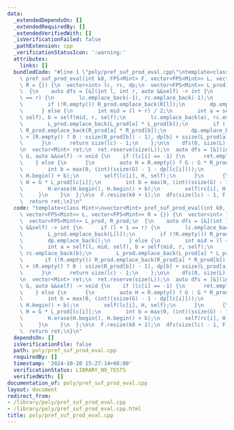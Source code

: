 ```yaml
---
data:
  _extendedDependsOn: []
  _extendedRequiredBy: []
  _extendedVerifiedWith: []
  _isVerificationFailed: false
  _pathExtension: cpp
  _verificationStatusIcon: ':warning:'
  attributes:
    links: []
  bundledCode: "#line 1 \"poly/pref_suf_prod_eval.cpp\"\ntemplate<class Mint>\nvector<Mint>\
    \ pref_suf_prod_eval(int k0, FPS<Mint> F, vector<FPS<Mint>> L, vector<FPS<Mint>>\
    \ R = {}) {\n  vector<int> lc, rc, dp;\n  vector<FPS<Mint>> L_prod, R_prod;\n\
    \  {\n    auto dfs = [&](int l, int r, auto &&self) -> int {\n      if (l + 1\
    \ == r) {\n        lc.emplace_back(-1), rc.emplace_back(-1);\n        L_prod.emplace_back(L[l]);\n\
    \        if (!R.empty()) R_prod.emplace_back(R[l]);\n        dp.emplace_back();\n\
    \      } else {\n        int mid = (l + r) / 2;\n        int a = self(l, mid,\
    \ self), b = self(mid, r, self);\n        lc.emplace_back(a), rc.emplace_back(b);\n\
    \        L_prod.emplace_back(L_prod[a] * L_prod[b]);\n        if (!R.empty())\
    \ R_prod.emplace_back(R_prod[a] * R_prod[b]);\n        dp.emplace_back(max(dp[a]\
    \ + (R.empty() ? 0 : ssize(R_prod[b]) - 1), dp[b] + ssize(L_prod[a]) - 1));\n\
    \      }\n      return size(lc) - 1;\n    };\n\n    dfs(0, size(L), dfs);\n  }\n\
    \n  vector<Mint> ret;\n  ret.reserve(size(L));\n  auto dfs = [&](int i, FPS<Mint>\
    \ G, auto &&self) -> void {\n    if (lc[i] == -1) {\n      ret.emplace_back(G[0]);\n\
    \    } else {\n      {\n        auto H = R.empty() ? G : G * R_prod[rc[i]];\n\
    \        int b = max(0, (int)(ssize(G) - 1 - dp[lc[i]]));\n        H.erase(H.begin(),\
    \ H.begin() + b);\n        self(lc[i], H, self);\n      }\n      {\n        auto\
    \ H = G * L_prod[lc[i]];\n        int b = max(0, (int)(ssize(G) - 1 - dp[rc[i]]));\n\
    \        H.erase(H.begin(), H.begin() + b);\n        self(rc[i], H, self);\n \
    \     }\n    }\n  };\n\n  F.resize(k0 + 1);\n  dfs(size(lc) - 1, F, dfs);\n\n\
    \  return ret;\n}\n"
  code: "template<class Mint>\nvector<Mint> pref_suf_prod_eval(int k0, FPS<Mint> F,\
    \ vector<FPS<Mint>> L, vector<FPS<Mint>> R = {}) {\n  vector<int> lc, rc, dp;\n\
    \  vector<FPS<Mint>> L_prod, R_prod;\n  {\n    auto dfs = [&](int l, int r, auto\
    \ &&self) -> int {\n      if (l + 1 == r) {\n        lc.emplace_back(-1), rc.emplace_back(-1);\n\
    \        L_prod.emplace_back(L[l]);\n        if (!R.empty()) R_prod.emplace_back(R[l]);\n\
    \        dp.emplace_back();\n      } else {\n        int mid = (l + r) / 2;\n\
    \        int a = self(l, mid, self), b = self(mid, r, self);\n        lc.emplace_back(a),\
    \ rc.emplace_back(b);\n        L_prod.emplace_back(L_prod[a] * L_prod[b]);\n \
    \       if (!R.empty()) R_prod.emplace_back(R_prod[a] * R_prod[b]);\n        dp.emplace_back(max(dp[a]\
    \ + (R.empty() ? 0 : ssize(R_prod[b]) - 1), dp[b] + ssize(L_prod[a]) - 1));\n\
    \      }\n      return size(lc) - 1;\n    };\n\n    dfs(0, size(L), dfs);\n  }\n\
    \n  vector<Mint> ret;\n  ret.reserve(size(L));\n  auto dfs = [&](int i, FPS<Mint>\
    \ G, auto &&self) -> void {\n    if (lc[i] == -1) {\n      ret.emplace_back(G[0]);\n\
    \    } else {\n      {\n        auto H = R.empty() ? G : G * R_prod[rc[i]];\n\
    \        int b = max(0, (int)(ssize(G) - 1 - dp[lc[i]]));\n        H.erase(H.begin(),\
    \ H.begin() + b);\n        self(lc[i], H, self);\n      }\n      {\n        auto\
    \ H = G * L_prod[lc[i]];\n        int b = max(0, (int)(ssize(G) - 1 - dp[rc[i]]));\n\
    \        H.erase(H.begin(), H.begin() + b);\n        self(rc[i], H, self);\n \
    \     }\n    }\n  };\n\n  F.resize(k0 + 1);\n  dfs(size(lc) - 1, F, dfs);\n\n\
    \  return ret;\n}\n"
  dependsOn: []
  isVerificationFile: false
  path: poly/pref_suf_prod_eval.cpp
  requiredBy: []
  timestamp: '2024-10-20 15:27:14+08:00'
  verificationStatus: LIBRARY_NO_TESTS
  verifiedWith: []
documentation_of: poly/pref_suf_prod_eval.cpp
layout: document
redirect_from:
- /library/poly/pref_suf_prod_eval.cpp
- /library/poly/pref_suf_prod_eval.cpp.html
title: poly/pref_suf_prod_eval.cpp
---
```


